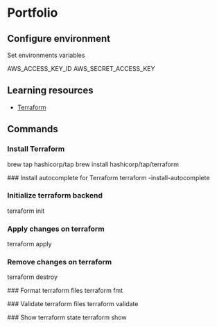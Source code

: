 # Portfolio

## Configure environment

Set environments variables

AWS_ACCESS_KEY_ID
AWS_SECRET_ACCESS_KEY

## Learning resources

- [Terraform](https://developer.hashicorp.com/terraform/docs/)

## Commands

### Install Terraform
brew tap hashicorp/tap
brew install hashicorp/tap/terraform

### Install autocomplete for Terraform
terraform -install-autocomplete

### Initialize terraform backend
terraform init

### Apply changes on terraform
terraform apply

### Remove changes on terraform
terraform destroy

### Format terraform files
terraform fmt

### Validate terraform files
terraform validate

### Show terraform state
terraform show